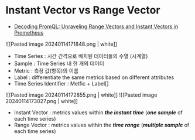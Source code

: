 # Instant Vector vs Range Vector

* [Decoding PromQL: Unraveling Range Vectors and Instant Vectors in Prometheus](https://medium.com/@ahmed.s.farag96/decoding-promql-unraveling-range-vectors-and-instant-vectors-in-prometheus-c1390f650e5c)


![[Pasted image 20240114171848.png | white]] 
* Time Series : 시간 간격으로 배치된 데이터들의 수열 (시계열)
* Sample : Time Series 내 한 개의 데이터
* Metric : 측정 값(항목)의 이름
* Label : differentiate the same metrics based on different attributes
* Time Series Identifier : Metfic + Label[]


![[Pasted image 20240114172855.png | white]]
![[Pasted image 20240114173027.png | white]]
* Instant Vector : metrics values within ***the instant time*** (***one sample*** of each time series)
* Range Vector : metrics values within the ***time range*** (***multiple sample*** of each time series)